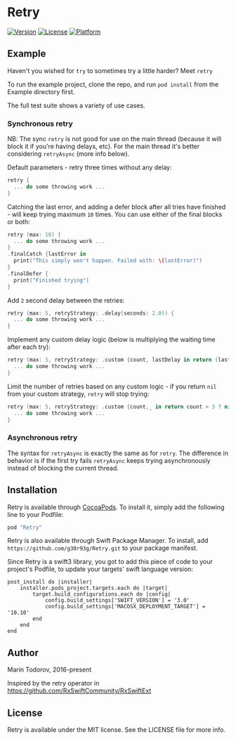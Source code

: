 # Retry

[![Version](https://img.shields.io/cocoapods/v/Retry.svg?style=flat)](http://cocoapods.org/pods/Retry)
[![License](https://img.shields.io/cocoapods/l/Retry.svg?style=flat)](http://cocoapods.org/pods/Retry)
[![Platform](https://img.shields.io/cocoapods/p/Retry.svg?style=flat)](http://cocoapods.org/pods/Retry)

## Example

Haven't you wished for `try` to sometimes try a little harder? Meet `retry`

To run the example project, clone the repo, and run `pod install` from the Example directory first.

The full test suite shows a variety of use cases.

### Synchronous retry

NB: The sync `retry` is not good for use on the main thread (because it will block it if you're having delays, etc). For the main thread it's better considering `retryAsync` (more info below).

Default parameters - retry three times without any delay:

```swift
retry {
  ... do some throwing work ...
}
```

Catching the last error, and adding a defer block after all tries have finished - will keep trying maximum `10` times. You can use either of the final blocks or both:

```swift
retry (max: 10) {
  ... do some throwing work ...
}
.finalCatch {lastError in
  print("This simply won't happen. Failed with: \(lastError)")
}
.finalDefer {
  print("Finished trying")
}
```

Add `2` second delay between the retries:

```swift
retry (max: 5, retryStrategy: .delay(seconds: 2.0)) {
  ... do some throwing work ...
}
```

Implement any custom delay logic (below is multiplying the waiting time after each try):

```swift
retry (max: 5, retryStrategy: .custom {count, lastDelay in return (lastDelay ?? 1.0) * 2.0} ) {
  ... do some throwing work ...
}
```

Limit the number of retries based on any custom logic - if you return `nil` from your custom strategy, `retry` will stop trying:

```swift
retry (max: 5, retryStrategy: .custom {count,_ in return count > 3 ? nil : 0} ) {
  ... do some throwing work ...
}
```

### Asynchronous retry

The syntax for `retryAsync` is exactly the same as for `retry`. The difference in behavior is if the first try fails `retryAsync` keeps trying asynchronously instead of blocking the current thread.

## Installation

Retry is available through [CocoaPods](http://cocoapods.org). To install
it, simply add the following line to your Podfile:

```ruby
pod "Retry"
```

Retry is also available through Swift Package Manager. To install, add `https://github.com/g30r93g/Retry.git` to your package manifest.

Since Retry is a swift3 library, you got to add this piece of code to your project's Podfile, to update your targets' swift language version:

```
post_install do |installer|
    installer.pods_project.targets.each do |target|
        target.build_configurations.each do |config|
            config.build_settings['SWIFT_VERSION'] = '3.0'
            config.build_settings['MACOSX_DEPLOYMENT_TARGET'] = '10.10'
        end
    end
end
```

## Author

Marin Todorov, 2016-present

Inspired by the retry operator in https://github.com/RxSwiftCommunity/RxSwiftExt

## License

Retry is available under the MIT license. See the LICENSE file for more info.
